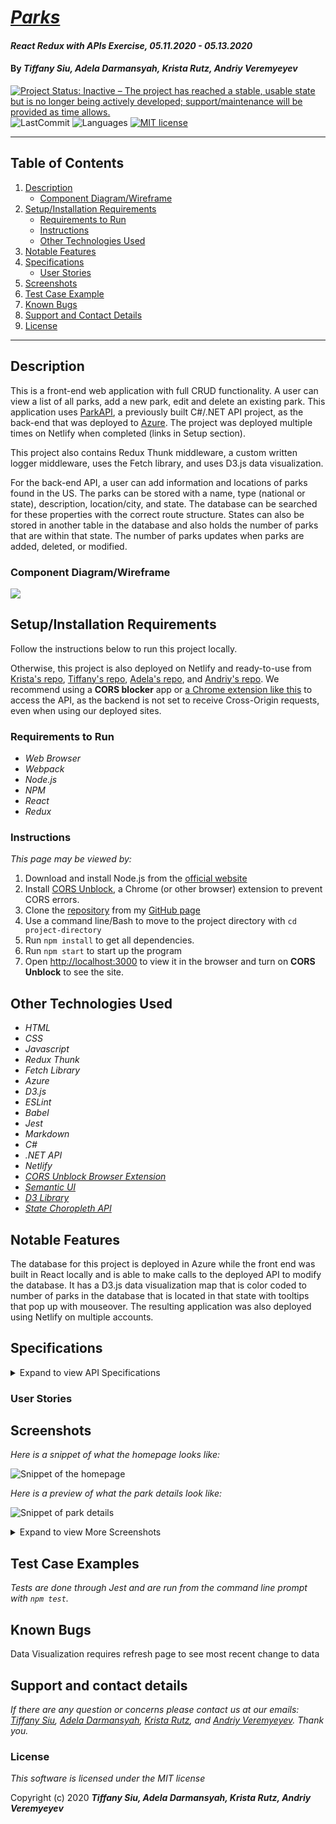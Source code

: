 # _[Parks](https://github.com/ayohana/parks-redux)_

#### _React Redux with APIs Exercise, 05.11.2020 - 05.13.2020_

#### By _**Tiffany Siu, Adela Darmansyah, Krista Rutz, Andriy Veremyeyev**_

[![Project Status: Inactive – The project has reached a stable, usable state but is no longer being actively developed; support/maintenance will be provided as time allows.](https://www.repostatus.org/badges/latest/inactive.svg)](https://www.repostatus.org/#inactive)
![LastCommit](https://img.shields.io/github/last-commit/ayohana/parks-redux)
![Languages](https://img.shields.io/github/languages/top/ayohana/parks-redux)
[![MIT license](https://img.shields.io/badge/License-MIT-orange.svg)](https://lbesson.mit-license.org/)

---
## Table of Contents
1. [Description](#description)
    - [Component Diagram/Wireframe](#component-diagram/wireframe)
2. [Setup/Installation Requirements](#setup/installation-requirements)
    - [Requirements to Run](#requirements-to-run)
    - [Instructions](#instructions)
    - [Other Technologies Used](#other-technologies-used)
3. [Notable Features](#notable-features)
4. [Specifications](#specifications)
    - [User Stories](#user-stories)
5. [Screenshots](#screenshots)
6. [Test Case Example](#test-case-example)
7. [Known Bugs](#known-bugs)
8. [Support and Contact Details](#support-and-contact-details)
9. [License](#license)
---
## Description

This is a front-end web application with full CRUD functionality. A user can view a list of all parks, add a new park, edit and delete an existing park. This application uses [ParkAPI](https://github.com/TSiu88/ParkAPI), a previously built C#/.NET API project, as the back-end that was deployed to [Azure](http://park-info-api.azurewebsites.net/index.html).  The project was deployed multiple times on Netlify when completed (links in Setup section).

This project also contains Redux Thunk middleware, a custom written logger middleware, uses the Fetch library, and uses D3.js data visualization.

For the back-end API, a user can add information and locations of parks found in the US. The parks can be stored with a name, type (national or state), description, location/city, and state. The database can be searched for these properties with the correct route structure. States can also be stored in another table in the database and also holds the number of parks that are within that state. The number of parks updates when parks are added, deleted, or modified.

### Component Diagram/Wireframe

<img src="./public/parkapi-componentdiagram.png">

## Setup/Installation Requirements

Follow the instructions below to run this project locally.

Otherwise, this project is also deployed on Netlify and ready-to-use from [Krista's repo](https://parks-api.netlify.app/), [Tiffany's repo](https://park-info-api.netlify.app/), [Adela's repo](https://final-react-week.netlify.app/), and [Andriy's repo](https://friendly-engelbart-8e49be.netlify.app/). We recommend using a **CORS blocker** app or [a Chrome extension like this](https://chrome.google.com/webstore/detail/cors-unblock/lfhmikememgdcahcdlaciloancbhjino?hl=en) to access the API, as the backend is not set to receive Cross-Origin requests, even when using our deployed sites.

### Requirements to Run

* _Web Browser_
* _Webpack_
* _Node.js_
* _NPM_
* _React_
* _Redux_

### Instructions

*This page may be viewed by:*

1. Download and install Node.js from the [official website](https://nodejs.org/en/download/)
2. Install [CORS Unblock](https://chrome.google.com/webstore/detail/cors-unblock/lfhmikememgdcahcdlaciloancbhjino?hl=en), a Chrome (or other browser) extension to prevent CORS errors.
3. Clone the [repository](https://github.com/ayohana/parks-redux.git) from my [GitHub page](https://github.com/TSiu88)
4. Use a command line/Bash to move to the project directory with `cd project-directory`
5. Run `npm install` to get all dependencies. 
6. Run `npm start` to start up the program 
7. Open [http://localhost:3000](http://localhost:3000) to view it in the browser and turn on **CORS Unblock** to see the site.

## Other Technologies Used
* _HTML_
* _CSS_
* _Javascript_
* _Redux Thunk_
* _Fetch Library_
* _Azure_
* _D3.js_
* _ESLint_
* _Babel_
* _Jest_
* _Markdown_ 
* _C#_
* _.NET API_
* _Netlify_
* _[CORS Unblock Browser Extension](https://chrome.google.com/webstore/detail/cors-unblock/lfhmikememgdcahcdlaciloancbhjino?hl=en)_
* _[Semantic UI](https://semantic-ui.com/)_
* _[D3 Library](https://github.com/d3/d3/wiki)_
* _[State Choropleth API](https://observablehq.com/@d3/state-choropleth)_

## Notable Features
The database for this project is deployed in Azure while the front end was built in React locally and is able to make calls to the deployed API to modify the database.  It has a D3.js data visualization map that is color coded to number of parks in the database that is located in that state with tooltips that pop up with mouseover.  The resulting application was also deployed using Netlify on multiple accounts.

## Specifications

<details>
  <summary>Expand to view API Specifications</summary>

| Specification | Input | Output |
| :-------------     | :------------- | :------------- |
| The api displays a home screen with Swagger | Application start | Welcome screen displayed with all possible API calls |
| The api is able to show all parks when GET method is used | GET http://localhost:5000/api/parks | Displays all parks with info |
| The api is able to show all states when GET method is used | GET http://localhost:5000/api/states | Displays all states with info |
| The api is able to show all national or state parks (or other properties) when GET method is used with parameters | GET http://localhost:5000/api/parks?type={national/state} | Displays all national or state parks with info |
| The api is able to show all national or state parks (or other properties) when GET method is used with a general search | GET http://localhost:5000/api/parks/search | Displays all national or state parks with info matching search |
| The api is able to show 3 random parks when GET method | GET http://localhost:5000/api/parks/random | Displays 3 random parks with info |
| The api is able to show all parks for a state when GET method is used with multiple parameters | GET http://localhost:5000/api/parks?state={stateName}&type={national/state} | Displays all state parks for that state with info |
| The api is able to add parks with POST methods | POST http://localhost:5000/api/parks | Adds new park with provided info and increase count of parks for that state |
| The api is able to edit/update existing parks with PUT method | PUT http://localhost:5000/api/{id} | Update existing park with provided info and correct counts of parks for that state |
| The api is able to delete existing parks with DELETE method | DELETE http://localhost:5000/api/{id} | Delete park from database and decrease count of parks for that state |

</details>

### User Stories
<!-- <details>
  <summary>Click to expand to view User Stories </summary> -->

<!-- * As a scheduler, I want to be able to organize nurses vacation schedules without much paperwork so that I can be more efficient.
* As a scheduler, I want to see a list of requests with the overlapping dates and the nurses that sent in the requests organized by priority so I can see which staff member should have priority in getting the request approved. -->

<!-- * Give stories for people who will use this project and what they'd want it to do.  Can include customers/end users, programmers that maintain code, etc. Use "As a <job title/type of user/etc>, I want to...<what want program to achieve>... so that I can...<reason>.-->
<!-- </details> -->

## Screenshots

_Here is a snippet of what the homepage looks like:_

![Snippet of the homepage](./public/homepage-parks.jpg)

_Here is a preview of what the park details look like:_

![Snippet of park details](./public/park-details.jpeg)

<details>
  <summary>Expand to view More Screenshots </summary>

  _Here is a preview of what the park add form looks like:_

  ![Snippet of park add form](./public/new-park-form.jpg)

  _Here is a preview of what the D3.js data visualization map and park list looks like:_

  ![Snippet of data visualization map and park list](./public/park-list.jpg)

</details>

## Test Case Examples
_Tests are done through Jest and are run from the command line prompt with `npm test`._

<!-- _Some example tests:_

![Snippet of an example test](img/tester1.png)

![Snippet of an example result](img/tester2.png) -->

<!-- _describe and show how to run tests with `code` examples}_ -->

## Known Bugs

Data Visualization requires refresh page to see most recent change to data
<!-- _There are currently no known bugs in this program_ -->

## Support and contact details

_If there are any question or concerns please contact us at our emails: [Tiffany Siu](mailto:tsiu88@gmail.com), [Adela Darmansyah](mailto:adela.yohana@gmail.com), [Krista Rutz](mailto:rutzkri000@gmail.com), and [Andriy Veremyeyev](mailto:belyybrat@gmail.com). Thank you._

### License

*This software is licensed under the MIT license*

Copyright (c) 2020 **_Tiffany Siu, Adela Darmansyah, Krista Rutz, Andriy Veremyeyev_**
